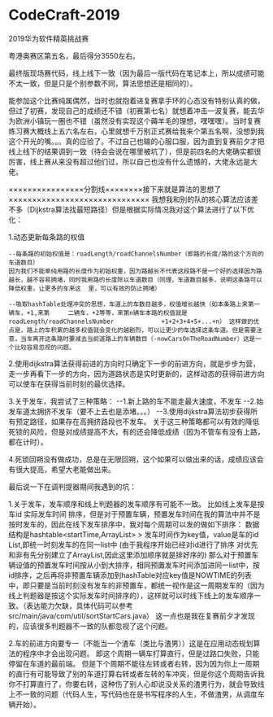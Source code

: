 # CodeCraft-2019
2019华为软件精英挑战赛 

粤港奥赛区第五名，最后得分3550左右。

最终版现场赛代码，线上线下一致（因为最后一版代码在笔记本上，所以成绩可能不太一致，但是只是个别参数不同，算法思想还是相同的）。

能参加这个比赛纯属偶然，当时也就抱着进复赛拿手环的心态没有特别认真的做，但过了初赛，发现自己的成绩还不错（初赛第七名）就想着冲击一波复赛，能去华为欧洲小镇玩一圈也不错（虽然没有实现这个薅羊毛的理想，嘿嘿嘿）。当时复赛练习赛大概线上五六名左右，心里就想千万别正式赛给我来个第五名啊，没想到我这个开光的嘴。。。真的应验了。不过自己也输的心服口服，因为直到复赛前夕才把线上线下的结果调到一致（待会会说在哪里被坑了），但是前四名的大佬确实都很厉害，线上赛从来没有超过他们过，所以自己也没有什么遗憾的，大佬永远是大佬。

××××××××××××××××分割线××××××××接下来就是算法的思想了××××××××××××××××××××××××××××××
我想我和别的队的核心算法应该差不多（Dijkstra算法找最短路径）但是根据实际情况我对这个算法进行了以下优化：

1.动态更新每条路的权值

    --每条路的初始权值是：roadLength/roadChannelsNumber（即路的长度/路的这个方向的车道数目）
    因为我们不能单纯用路的长度作为初始权重，因为路越长不代表这段路不是一个好的选择因为路越长，越不容易拥堵，同时我用路的长度除以车道数目（同理，车道数目越多，说明这条路可以降低权重，让更多的车来这  里，可以有效的防止拥堵）
    
    --吸取hashTable处理冲突的思想，车道上的车数目越多，权值增长越快（如本条路上来第一辆车，+1,来第     二辆车，+2等等，来第n辆车本路的权值就是 roadLength/roadChannelsNumber             +1+2+3+4+5+...+n） 这样做的优点是，路上的车积累的越多权值就会变化的越剧烈，可以让更少的车选择这条车道。但是需要注意，当车离开这条路时要减去当前道路上的车辆数目（-nowCarsOnTheRoadNumber）这是一个比较容易忽视的问题。
    
    
2.使用dijkstra算法获得前进的方向时只确定下一步的前进方向，就是步步为营，走一步再看下一步的方向，因为道路状态是实时更新的，这样动态的获得前进方向可以使车在获得当前时刻的最优选择。

3.关于发车，我尝试了三种策略：
   --1.新上路的车不能走最大速度，不发车
   --2.始发车道太拥挤不发车（要不上去也是添堵。。。）
   --3.使用dijkstra算法初步获得所有预定路径，如果存在高拥挤路段也不发车。
 关于这三种策略都可以有效的降低死锁的风险，但是对成绩提高不大，有的还会降低成绩（因为不管车有没有上路，都在计时）。
 
 4.死锁回朔没有做成功，总是在无限回朔，这个如果可以做出来的话，成绩应该会有很大提高，希望大老能做出来。
 
 最后说一下在调判提器期间我遇到的坑：
 
 1.关于发车，发车顺序和线上判题器的发车顺序有可能不一致。
   比如线上发车是按 车id 实际发车时间 排序，但是对于预置车辆，预置发车时间在我的算法中并不是按时发车的，因此在线下发车排序中，我对每个周期可以发的做如下排序：
     数据结构是hashtable<startTime,ArrayList<carID>> >
     发车时间作为key值，value是车的id List,即统一时刻发车的在同一list中
     (由于我程序开始已经对id进行了排序 对优先和非有先分别建立了ArrayList,因此这里添加顺序就是排好序的)
     那么对于预置车辆设值的预置发车时间按从小到大排序，相同预置发车时间添加进同一list中，按id排序，之后再将非预置车辆添加到hashTable对应key值是NOWTIME的列表中，即只要是当前时刻没有发车的非预置车，都统一视作是这一周期发车的（因为线上判题器是按这个实际发车时间排序的），这样就可以时线下线上的发车顺序一致。（表达能力欠缺，具体代码可以参考src/main/java/com/util/sortStartCars.java）
     这一点也是我在复赛前夕才发现的，应该很多判题器不一致的队都忽视了这个问题。
    
2.车的前进方向要专一（不能当一个渣车（类比与渣男））这是在应用动态规划算法的程序中才会出现问题。
    即这个周期一辆车打算直行，但是过路口失败，只能停留在车道的最前端。
    但是下个周期不能往左转或者右转，因为因为你上一周期的直行有可能导致了别的车道打算右转或者左转的车冲突，但是你这个周期告诉我你不打算直行了，你要右转，这种伤了别人心却说没关系的渣男行为，就会导致线上不一致的问题（代码人生，写代码也在是书写程序的人生，不做渣男，从调度车辆开始）。
    
